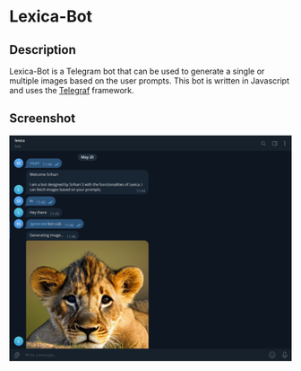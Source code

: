 # Lexica-Bot

## Description
Lexica-Bot is a Telegram bot that can be used to generate a single or multiple images based on the user prompts.
This bot is written in Javascript and uses the [Telegraf](https://telegraf.js.org) framework.

## Screenshot
![Screenshot](assets/1.png)